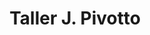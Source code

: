 ---
title: "Taller J. Pivotto"
url: /montevideo/taller-j-pivotto/
shop: reparación de automóviles
---